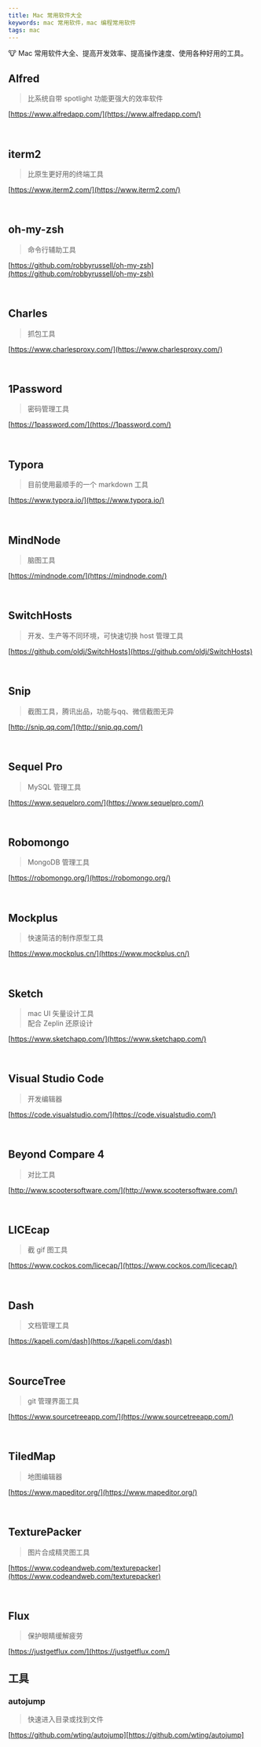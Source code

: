 ```yaml
---
title: Mac 常用软件大全
keywords: mac 常用软件，mac 编程常用软件
tags: mac
---
```


:cow: Mac 常用软件大全、提高开发效率、提高操作速度、使用各种好用的工具。
<!--more-->

## Alfred

> 比系统自带 spotlight 功能更强大的效率软件

[https://www.alfredapp.com/](https://www.alfredapp.com/)

<br>

## iterm2

> 比原生更好用的终端工具

[https://www.iterm2.com/](https://www.iterm2.com/)

<br>

## oh-my-zsh

> 命令行辅助工具

[https://github.com/robbyrussell/oh-my-zsh](https://github.com/robbyrussell/oh-my-zsh)

<br>

## Charles

> 抓包工具

[https://www.charlesproxy.com/](https://www.charlesproxy.com/)

<br>

## 1Password

> 密码管理工具

[https://1password.com/](https://1password.com/)

<br>

## Typora

> 目前使用最顺手的一个 markdown 工具

[https://www.typora.io/](https://www.typora.io/)

<br>

## MindNode

> 脑图工具

[https://mindnode.com/](https://mindnode.com/)

<br>

## SwitchHosts

> 开发、生产等不同环境，可快速切换 host 管理工具

[https://github.com/oldj/SwitchHosts](https://github.com/oldj/SwitchHosts)

<br>

## Snip

> 截图工具，腾讯出品，功能与qq、微信截图无异

[http://snip.qq.com/](http://snip.qq.com/)

<br>

## Sequel Pro

> MySQL 管理工具

[https://www.sequelpro.com/](https://www.sequelpro.com/)

<br>

## Robomongo

> MongoDB 管理工具

[https://robomongo.org/](https://robomongo.org/)

<br>

## Mockplus

> 快速简洁的制作原型工具

[https://www.mockplus.cn/](https://www.mockplus.cn/)

<br>

## Sketch

> mac UI 矢量设计工具 <br>
> 配合 Zeplin 还原设计

[https://www.sketchapp.com/](https://www.sketchapp.com/)

<br>

## Visual Studio Code

> 开发编辑器

[https://code.visualstudio.com/](https://code.visualstudio.com/)

<br>

## Beyond Compare 4

> 对比工具

[http://www.scootersoftware.com/](http://www.scootersoftware.com/)

<br>

## LICEcap

> 截 gif 图工具

[https://www.cockos.com/licecap/](https://www.cockos.com/licecap/)

<br>

## Dash

> 文档管理工具

[https://kapeli.com/dash](https://kapeli.com/dash)

<br>

## SourceTree

> git 管理界面工具

[https://www.sourcetreeapp.com/](https://www.sourcetreeapp.com/)

<br>

## TiledMap

> 地图编辑器

[https://www.mapeditor.org/](https://www.mapeditor.org/)

<br>

## TexturePacker

> 图片合成精灵图工具

[https://www.codeandweb.com/texturepacker](https://www.codeandweb.com/texturepacker)

<br>

## Flux

> 保护眼睛缓解疲劳

[https://justgetflux.com/](https://justgetflux.com/)

## 工具

### autojump

> 快速进入目录或找到文件

[https://github.com/wting/autojump][https://github.com/wting/autojump]